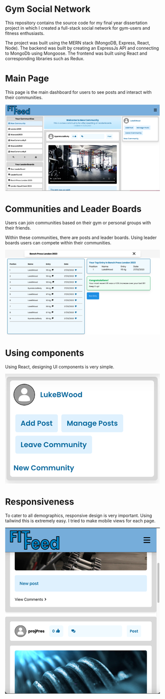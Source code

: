 # Gym Social Network

This repository contains the source code for my final year dissertation project in which I created a full-stack social network for gym-users and fitness enthusiasts.

The project was built using the MERN stack (MongoDB, Express, React, Node). The backend was built by creating an ExpressJs API and connecting to MongoDb using Mongoose. The
frontend was built using React and corresponding libraries such as Redux.

# Main Page
This page is the main dashboard for users to see posts and interact with their communities.

![feed-page](photos/feed-screen.PNG)

# Communities and Leader Boards
Users can join communities based on their gym or personal groups with their friends.

Within these communities, there are posts and leader boards. Using leader boards users can compete within their communities.

![leaderboards-page](photos/leaderboard-page.png)

# Using components

Using React, designing UI components is very simple.

![component-example](photos/right-hand-widget.png)

# Responsiveness

To cater to all demographics, responsive design is very important. Using tailwind this is extremely easy. I tried to make mobile views for each page.

![mobile-view](photos/mobile-view.png)